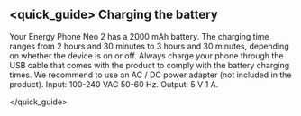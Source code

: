 ## <quick_guide> Charging the battery

Your Energy Phone Neo 2 has a 2000 mAh battery. The charging time ranges from 2 hours and 30 minutes to 3 hours and 30 minutes, depending on whether the device is on or off. Always charge your phone through the USB cable that comes with the product to comply with the battery charging times. We recommend to use an AC / DC power adapter (not included in the product). Input:  100-240 VAC 50-60 Hz. Output: 5 V 1 A.

</quick_guide>
